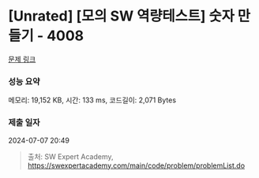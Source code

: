 # [Unrated] [모의 SW 역량테스트] 숫자 만들기 - 4008 

[문제 링크](https://swexpertacademy.com/main/code/problem/problemDetail.do?contestProbId=AWIeRZV6kBUDFAVH) 

### 성능 요약

메모리: 19,152 KB, 시간: 133 ms, 코드길이: 2,071 Bytes

### 제출 일자

2024-07-07 20:49



> 출처: SW Expert Academy, https://swexpertacademy.com/main/code/problem/problemList.do
